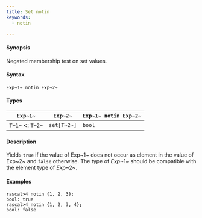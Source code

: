 ```yaml
---
title: Set notin
keywords:
  - notin

---
```


#### Synopsis

Negated membership test on set values.

#### Syntax

`Exp~1~ notin Exp~2~`

#### Types

| `Exp~1~`           |  `Exp~2~`    | `Exp~1~ notin Exp~2~`  |
| --- | --- | --- |
| `T~1~`  <: `T~2~` |  `set[T~2~]` | `bool`                   |

#### Description

Yields `true` if the value of Exp~1~ does not occur as element in the value of Exp~2~ and `false` otherwise. The type of _Exp_~1~ should be compatible with the element type of _Exp_~2~.

#### Examples

```rascal-shell 
rascal>4 notin {1, 2, 3};
bool: true
rascal>4 notin {1, 2, 3, 4};
bool: false
```

